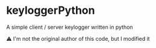 # keyloggerPython
A simple client / server keylogger written in python

⚠️ I'm not the original author of this code, but I modified it 
